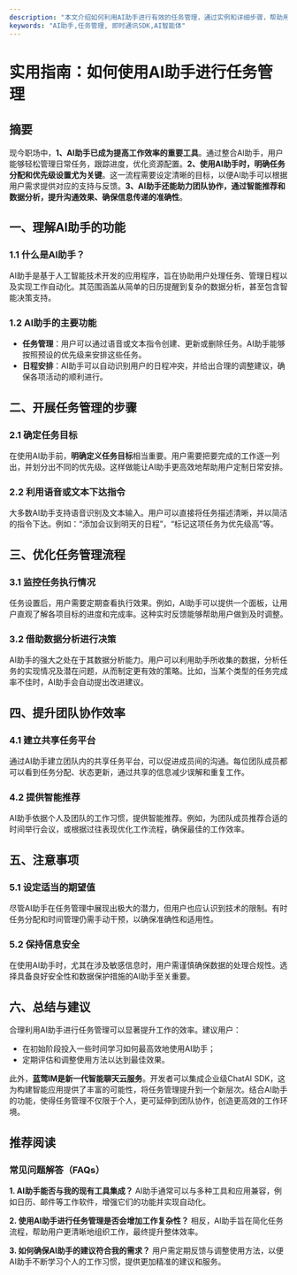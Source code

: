 ```yaml
---
description: "本文介绍如何利用AI助手进行有效的任务管理，通过实例和详细步骤，帮助用户提升工作效率。"
keywords: "AI助手,任务管理, 即时通讯SDK,AI智能体"
---
```

# 实用指南：如何使用AI助手进行任务管理

## 摘要
现今职场中，**1、AI助手已成为提高工作效率的重要工具**。通过整合AI助手，用户能够轻松管理日常任务，跟踪进度，优化资源配置。**2、使用AI助手时，明确任务分配和优先级设置尤为关键**。这一流程需要设定清晰的目标，以便AI助手可以根据用户需求提供对应的支持与反馈。**3、AI助手还能助力团队协作，通过智能推荐和数据分析，提升沟通效果、确保信息传递的准确性**。 

## 一、理解AI助手的功能

### 1.1 什么是AI助手？
AI助手是基于人工智能技术开发的应用程序，旨在协助用户处理任务、管理日程以及实现工作自动化。其范围涵盖从简单的日历提醒到复杂的数据分析，甚至包含智能决策支持。

### 1.2 AI助手的主要功能
- **任务管理**：用户可以通过语音或文本指令创建、更新或删除任务。AI助手能够按照预设的优先级来安排这些任务。
- **日程安排**：AI助手可以自动识别用户的日程冲突，并给出合理的调整建议，确保各项活动的顺利进行。

## 二、开展任务管理的步骤

### 2.1 确定任务目标
在使用AI助手前，**明确定义任务目标**相当重要。用户需要把要完成的工作逐一列出，并划分出不同的优先级。这样做能让AI助手更高效地帮助用户定制日常安排。

### 2.2 利用语音或文本下达指令
大多数AI助手支持语音识别及文本输入。用户可以直接将任务描述清晰，并以简洁的指令下达。例如：“添加会议到明天的日程”，“标记这项任务为优先级高”等。

## 三、优化任务管理流程

### 3.1 监控任务执行情况
任务设置后，用户需要定期查看执行效果。例如，AI助手可以提供一个面板，让用户直观了解各项目标的进度和完成率。这种实时反馈能够帮助用户做到及时调整。

### 3.2 借助数据分析进行决策
AI助手的强大之处在于其数据分析能力。用户可以利用助手所收集的数据，分析任务的实现情况及潜在问题，从而制定更有效的策略。比如，当某个类型的任务完成率不佳时，AI助手会自动提出改进建议。

## 四、提升团队协作效率

### 4.1 建立共享任务平台
通过AI助手建立团队内的共享任务平台，可以促进成员间的沟通。每位团队成员都可以看到任务分配、状态更新，通过共享的信息减少误解和重复工作。

### 4.2 提供智能推荐
AI助手依据个人及团队的工作习惯，提供智能推荐。例如，为团队成员推荐合适的时间举行会议，或根据过往表现优化工作流程，确保最佳的工作效率。

## 五、注意事项

### 5.1 设定适当的期望值
尽管AI助手在任务管理中展现出极大的潜力，但用户也应认识到技术的限制。有时任务分配和时间管理仍需手动干预，以确保准确性和适用性。

### 5.2 保持信息安全
在使用AI助手时，尤其在涉及敏感信息时，用户需谨慎确保数据的处理合规性。选择具备良好安全性和数据保护措施的AI助手至关重要。

## 六、总结与建议

合理利用AI助手进行任务管理可以显著提升工作的效率。建议用户：
- 在初始阶段投入一些时间学习如何最高效地使用AI助手；
- 定期评估和调整使用方法以达到最佳效果。

此外，**蓝莺IM是新一代智能聊天云服务**。开发者可以集成企业级ChatAI SDK，这为构建智能应用提供了丰富的可能性，将任务管理提升到一个新层次。结合AI助手的功能，使得任务管理不仅限于个人，更可延伸到团队协作，创造更高效的工作环境。

## 推荐阅读

### **常见问题解答（FAQs）**

**1. AI助手能否与我的现有工具集成？**
AI助手通常可以与多种工具和应用兼容，例如日历、邮件等工作软件，增强它们的功能并实现自动化。

**2. 使用AI助手进行任务管理是否会增加工作复杂性？**
相反，AI助手旨在简化任务流程，帮助用户更清晰地组织工作，最终提升整体效率。

**3. 如何确保AI助手的建议符合我的需求？**
用户需定期反馈与调整使用方法，以便AI助手不断学习个人的工作习惯，提供更加精准的建议和服务。
